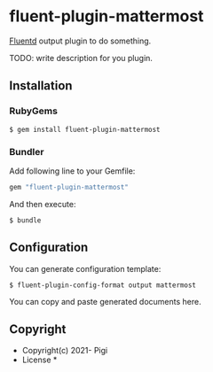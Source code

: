 # fluent-plugin-mattermost

[Fluentd](https://fluentd.org/) output plugin to do something.

TODO: write description for you plugin.

## Installation

### RubyGems

```
$ gem install fluent-plugin-mattermost
```

### Bundler

Add following line to your Gemfile:

```ruby
gem "fluent-plugin-mattermost"
```

And then execute:

```
$ bundle
```

## Configuration

You can generate configuration template:

```
$ fluent-plugin-config-format output mattermost
```

You can copy and paste generated documents here.

## Copyright

* Copyright(c) 2021- Pigi
* License
  * 
